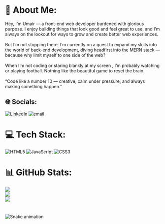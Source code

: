 # 💫 About Me:
Hey, I’m Umair — a front-end web developer burdened with glorious purpose. I enjoy building things that look good and feel great to use, and I’m always on the lookout for ways to grow and create better web experiences.<br><br>But I’m not stopping there. I’m currently on a quest to expand my skills into the world of back-end development, diving headfirst into the MERN stack — because why limit myself to one side of the web?<br><br>When I’m not coding or staring blankly at my screen , I’m probably watching or playing football. Nothing like the beautiful game to reset the brain.<br><br>“Code like a number 10 — creative, calm under pressure, and always making something happen.”


## 🌐 Socials:
[![LinkedIn](https://img.shields.io/badge/LinkedIn-%230077B5.svg?logo=linkedin&logoColor=white)](https://linkedin.com/in/www.linkedin.com/iumair10) [![email](https://img.shields.io/badge/Email-D14836?logo=gmail&logoColor=white)](mailto:imumair3000@gmail.com) 

# 💻 Tech Stack:
![HTML5](https://img.shields.io/badge/html5-%23E34F26.svg?style=for-the-badge&logo=html5&logoColor=white) ![JavaScript](https://img.shields.io/badge/javascript-%23323330.svg?style=for-the-badge&logo=javascript&logoColor=%23F7DF1E) ![CSS3](https://img.shields.io/badge/css3-%231572B6.svg?style=for-the-badge&logo=css3&logoColor=white)
# 📊 GitHub Stats:
![](https://github-readme-stats.vercel.app/api?username=samael-stark&theme=blueberry&hide_border=false&include_all_commits=false&count_private=false)<br/>
![](https://nirzak-streak-stats.vercel.app/?user=samael-stark&theme=blueberry&hide_border=false)<br/>
![](https://github-readme-stats.vercel.app/api/top-langs/?username=samael-stark&theme=blueberry&hide_border=false&include_all_commits=false&count_private=false&layout=compact)


###

<br clear="both">

<img src="https://raw.githubusercontent.com/maurodesouza/maurodesouza/output/snake.svg" alt="Snake animation" />

###
